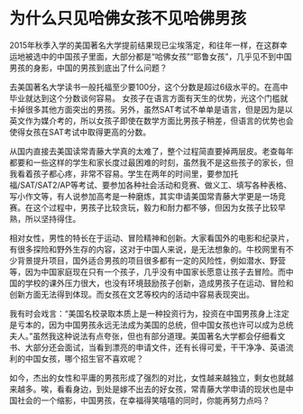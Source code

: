 # 为什么只见哈佛女孩不见哈佛男孩

2015年秋季入学的美国著名大学提前结果现已尘埃落定，和往年一样，在这群幸运地被选中的中国孩子里面，大部分都是“哈佛女孩”“耶鲁女孩”，几乎见不到中国男孩的身影，中国的男孩到底出了什么问题？ 

去美国著名大学读书一般托福至少要100分，这个分数是超过6级水平的。在高中毕业就达到这个分数谈何容易。 女孩子在语言方面有天生的优势，光这个门槛就卡掉很多其他方面突出的男孩。另外，虽然SAT考试不单单是语言，但是因为是以英文作为媒介考的，所以女孩子即使在数学方面比男孩子稍差，但语言的优势也会使得女孩在SAT考试中取得更高的分数。 

从国内直接去美国读常青藤大学真的太难了，整个过程简直要掉两层皮。老查每年都要和一些这样的学生和家长度过最困难的时刻，虽然我不是这些孩子的家长，但我看着孩子都心疼，非常不容易。学生在两年的时间里，要参加托福/SAT/SAT2/AP等考试、要参加各种社会活动和竞赛、做义工、填写各种表格、写小作文等，有人说参加高考是一种磨炼，其实申请美国常青藤大学更是一场竞赛。在这个过程中，男孩子比较贪玩，毅力和耐力都不够，但因为女孩子比较早熟，所以坚持得住。 

相对女性，男性的特长在于运动、冒险精神和创新。大家看国外的电影和纪录片，有很多探险和野外生存的内容，这对于中国人来说，是无法想象的。牛校网里有不少背景提升项目，国外适合男孩的项目很多都有一定的风险性，例如潜水、野营等，因为中国家庭现在只有一个孩子，几乎没有中国家长愿意让孩子去冒险。而中国的学校的课外压力很大，也没有环境鼓励孩子创新，造成男孩子在运动、冒险和创新方面无法得到体现。而女孩在文艺等校内的活动中容易表现突出。 

我有时会戏言：“美国名校录取本质上是一种投资行为，投资在中国男孩身上注定是亏本的，因为中国男孩永远无法成为美国的总统，但中国女孩也许可以成为总统夫人。”虽然我这种说法有点夸张，但也有部分道理。美国著名大学都会仔细看文书、大部分还会面试，当看到漂亮的申请文件，还有长得可爱，干干净净、英语流利的中国女孩，哪个招生官不喜欢呢？ 

如今，杰出的女性和平庸的男孩形成了强烈的对比，女性越来越独立，剩女也就越来越多。唉，看看身边，到处是嫁不出去的好女孩，常青藤大学申请的现状也是中国社会的一个缩影，中国男孩，在幸福得笑嘻嘻的同时，你能再努力点吗？